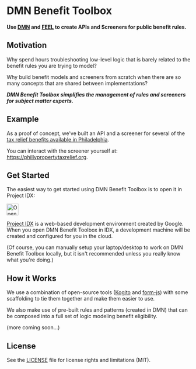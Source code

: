 # DMN Benefit Toolbox

**Use [DMN](https://www.omg.org/dmn/) and [FEEL](https://docs.camunda.io/docs/components/modeler/feel/what-is-feel/) to create APIs and Screeners for public benefit rules.**

## Motivation

Why spend hours troubleshooting low-level logic that is barely related to the benefit rules you are trying to model?

Why build benefit models and screeners from scratch when there are so many concepts that are shared between implementations?

***DMN Benefit Toolbox simplifies the management of rules and screeners for subject matter experts.***

## Example

As a proof of concept, we've built an API and a screener for several of the [tax relief benefits available in Philadelphia](https://www.phila.gov/services/payments-assistance-taxes/taxes/property-and-real-estate-taxes/get-real-estate-tax-relief/).

You can interact with the screener yourself at: https://phillypropertytaxrelief.org.

## Get Started

The easiest way to get started using DMN Benefit Toolbox is to open it in Project IDX:

<a href="https://idx.google.com/import?url=https%3A%2F%2Fgithub.com%2Fprestoncabe%2Fdmn-benefit-toolbox">
  <picture>
    <source
      media="(prefers-color-scheme: dark)"
      srcset="https://cdn.idx.dev/btn/open_dark_32.svg">
    <source
      media="(prefers-color-scheme: light)"
      srcset="https://cdn.idx.dev/btn/open_light_32.svg">
    <img
      height="32"
      alt="Open in IDX"
      src="https://cdn.idx.dev/btn/open_purple_32.svg">
  </picture>
</a>

[Project IDX](https://idx.dev/#introduction) is a web-based development environment created by Google. When you open DMN Benefit Toolbox in IDX, a development machine will be created and configured for you in the cloud.

(Of course, you can manually setup your laptop/desktop to work on DMN Benefit Toolbox locally, but it isn't recommended unless you really know what you're doing.)

## How it Works

We use a combination of open-source tools ([Kogito](https://kogito.kie.org/) and [form-js](https://bpmn.io/toolkit/form-js/)) with some scaffolding to tie them together and make them easier to use.

We also make use of pre-built rules and patterns (created in DMN) that can be composed into a full set of logic modeling benefit eligibility.

(more coming soon...)

## License
See the [LICENSE](https://github.com/prestoncabe/dmn-benefit-toolbox/blob/main/LICENSE.md) file for license rights and limitations (MIT).
